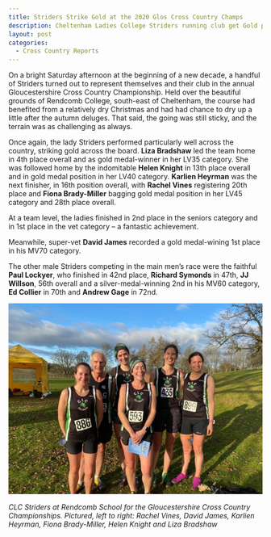 ```yaml
---
title: Striders Strike Gold at the 2020 Glos Cross Country Champs
description: Cheltenham Ladies College Striders running club get Gold places in 2020 Gloucestershire cross country championships
layout: post
categories:
  - Cross Country Reports
---
```


On a bright Saturday afternoon at the beginning of a new decade, a handful of Striders turned out to represent themselves and their club in the annual Gloucestershire Cross Country Championship. Held over the beautiful grounds of Rendcomb College, south-east of Cheltenham, the course had benefited from a relatively dry Christmas and had had chance to dry up a little after the autumn deluges. That said, the going was still sticky, and the terrain was as challenging as always.

Once again, the lady Striders performed particularly well across the country, striking gold across the board. **Liza Bradshaw** led the team home in 4th place overall and as gold medal-winner in her LV35 category. She was followed home by the indomitable **Helen Knight** in 13th place overall and in gold medal position in her LV40 category. **Karlien Heyrman** was the next finisher, in 16th position overall, with **Rachel Vines** registering 20th place and **Fiona Brady-Miller** bagging gold medal position in her LV45 category and 28th place overall. 

At a team level, the ladies finished in 2nd place in the seniors category and in 1st place in the vet category – a fantastic achievement.

Meanwhile, super-vet **David James** recorded a gold medal-wining 1st place in his MV70 category. 

The other male Striders competing in the main men’s race were the faithful **Paul Lockyer**, who finished in 42nd place, **Richard Symonds** in 47th, **JJ Willson**, 56th overall and a silver-medal-winning 2nd in his MV60 category, **Ed Collier** in 70th and **Andrew Gage** in 72nd.

![CLC Striders at Rendcomb School for the Gloucestershire Cross Country Championships](/images/2020/01/Glos-County-Cross-Country-Champs-4.1.20-768x576.jpg "Cheltenham Ladies College Striders in cross country champs")

_CLC Striders at Rendcomb School for the Gloucestershire Cross Country Championships. Pictured, left to right: Rachel Vines, David James, Karlien Heyrman, Fiona Brady-Miller, Helen Knight and Liza Bradshaw_
